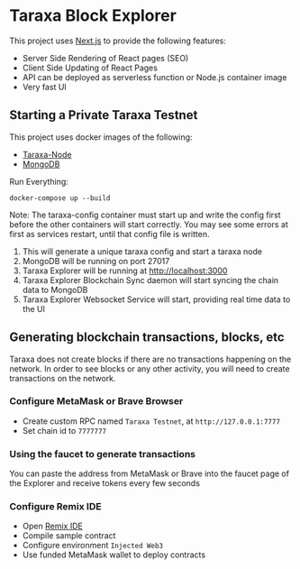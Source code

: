 # Taraxa Block Explorer

This project uses [Next.js](https://nextjs.org/) to provide the following features:

- Server Side Rendering of React pages (SEO)
- Client Side Updating of React Pages
- API can be deployed as serverless function or Node.js container image
- Very fast UI

## Starting a Private Taraxa Testnet

This project uses docker images of the following:

- [Taraxa-Node](https://github.com/Taraxa-project/taraxa-node)
- [MongoDB](https://www.mongodb.com)

Run Everything:

```
docker-compose up --build
```

Note: The taraxa-config container must start up and write the config first before the other containers will start correctly. You may see some errors at first as services restart, until that config file is written.

1. This will generate a unique taraxa config and start a taraxa node
2. MongoDB will be running on port 27017
3. Taraxa Explorer will be running at [http://localhost:3000](http://localhost:3000)
4. Taraxa Explorer Blockchain Sync daemon will start syncing the chain data to MongoDB
5. Taraxa Explorer Websocket Service will start, providing real time data to the UI

## Generating blockchain transactions, blocks, etc

Taraxa does not create blocks if there are no transactions happening on the network. In order to see blocks or any other activity, you will need to create transactions on the network.

### Configure MetaMask or Brave Browser

- Create custom RPC named `Taraxa Testnet`, at `http://127.0.0.1:7777`
- Set chain id to `7777777`

### Using the faucet to generate transactions

You can paste the address from MetaMask or Brave into the faucet page of the Explorer and receive tokens every few seconds

### Configure Remix IDE

- Open [Remix IDE](https://remix.ethereum.org)
- Compile sample contract
- Configure environment `Injected Web3`
- Use funded MetaMask wallet to deploy contracts
